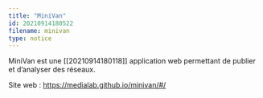 ```yaml
---
title: "MiniVan"
id: 20210914180522
filename: minivan
type: notice
---
```


MiniVan est une [[20210914180118]] application web permettant de publier et d’analyser des réseaux.

Site web : <https://medialab.github.io/minivan/#/>

